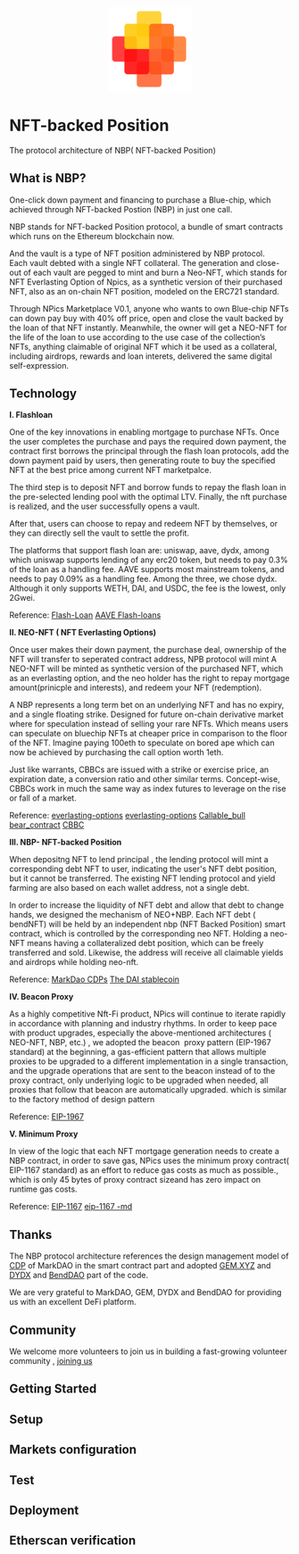 
<div align="center" style="margin-top: 1em; margin-bottom: 3em;">
  <a href="https://npics.xyz"><img alt="NPics logo" src="./npics-transparent.png" alt="npics.xyz" width="150"></a>
</div>


# NFT-backed Position

The protocol architecture of NBP( NFT-backed Position)

## What is NBP?

One-click down payment and financing to purchase a Blue-chip, which achieved through NFT-backed Postion (NBP) in just one call.

NBP stands for NFT-backed Position protocol, a bundle of smart contracts which runs on the Ethereum blockchain now.

And the vault is a type of NFT position administered by NBP protocol. Each vault debted with a single NFT collateral. The generation and close-out of each vault are pegged to mint and burn a Neo-NFT, which stands for NFT Everlasting Option of Npics, as a synthetic version of their purchased NFT, also as an on-chain NFT position, modeled on the ERC721 standard.

Through NPics Marketplace V0.1, anyone who wants to own Blue-chip NFTs can down pay buy with 40% off price, open and close the vault backed by the loan of that NFT instantly. Meanwhile, the owner will get a NEO-NFT for the life of the loan to use according to the use case of the collection’s NFTs, anything claimable of original NFT which it be used as a collateral, including airdrops, rewards and loan interets, delivered the same digital self-expression.

## Technology

**I. Flashloan**

One of the key innovations in enabling mortgage to purchase NFTs. 
Once the user completes the purchase and pays the required down payment,  the contract  first borrows the principal through the flash loan protocols, add the down payment paid by users, then generating route to buy the specified NFT at the best price among current NFT marketpalce.

The third step is to deposit NFT and borrow funds to repay the flash loan in the  pre-selected lending pool with the  optimal LTV. Finally, the nft purchase is realized, and the user successfully opens a vault.

After that, users can choose to repay and redeem NFT by themselves, or they can directly sell the vault to settle the profit.

The platforms that support flash loan are: uniswap, aave, dydx, among which uniswap supports lending of any erc20 token, but needs to pay 0.3% of the loan as a handling fee. AAVE supports most mainstream tokens, and needs to pay 0.09% as a handling fee. Among the three, we chose dydx. Although it only supports WETH, DAI, and USDC, the fee is the lowest, only 2Gwei.

Reference: 
[Flash-Loan](https://github.com/Dapp-Learning-DAO/Dapp-Learning/blob/main/basic/20-flash-loan/readme.md)
[AAVE Flash-loans](https://docs.aave.com/developers/guides/flash-loans)


**II. NEO-NFT ( NFT Everlasting Options)** 

Once user makes their down payment, the purchase deal, ownership of the NFT will transfer to seperated contract address, NPB protocol will mint A NEO-NFT will be minted as synthetic version of the purchased NFT, which as an everlasting option, and the neo holder has the right to repay mortgage amount(prinicple and interests),  and redeem your NFT (redemption).

A NBP represents a long term bet on an underlying NFT and has no expiry, and a single floating strike. Designed for future  on-chain derivative market where for speculation instead of selling your rare NFTs. Which means users can speculate on bluechip NFTs at  cheaper price in comparison to the floor of the NFT. Imagine paying 100eth to speculate on bored ape which can now be achieved by purchasing the call option worth 1eth.

Just like warrants, CBBCs are issued with a strike or exercise price, an expiration date, a conversion ratio and other similar terms. Concept-wise, CBBCs work in much the same way as index futures to leverage on the rise or fall of a market.

Reference: 
[everlasting-options](https://www.paradigm.xyz/2021/05/everlasting-options)
[everlasting-options](https://01exchange.medium.com/01s-everlasting-options-6d918d461a84)
[Callable_bull bear_contract](https://en.wikipedia.org/wiki/Callable_bull/bear_contract)
[CBBC](https://www.hkex.com.hk/Global/Exchange/FAQ/Products/Securities/CBBC?sc_lang=en)


**III. NBP- NFT-backed Position**

When depositng NFT to lend principal , the lending protocol will mint a corresponding debt NFT to user, indicating the user's NFT debt position, but it cannot be transferred. The existing NFT lending protocol and yield farming are also based on each wallet address, not a single debt. 

In order to increase the liquidity of NFT debt and allow that debt to change hands, we designed the mechanism of NEO+NBP. Each NFT debt ( bendNFT) will be held by an independent nbp (NFT Backed Position) smart contract,  which is controlled by the corresponding neo NFT. Holding a neo-NFT means having a collateralized debt position, which can be freely transferred and sold. Likewise, the address will receive all claimable yields and airdrops while holding neo-nft.

Reference:
[MarkDao CDPs](https://makerdao.com/en/whitepaper/sai/#collateralized-debt-position-smart-contracts)
[The DAI stablecoin](https://makerdao.com/en/whitepaper/#the-dai-stablecoin)

**IV. Beacon Proxy**

As a highly competitive Nft-Fi product, NPics will continue to iterate rapidly in accordance with planning and industry rhythms. In order to keep pace with product upgrades, especially the above-mentioned architectures ( NEO-NFT, NBP, etc.) , we adopted the beacon
 proxy pattern (EIP-1967 standard) at the beginning, a gas-efficient pattern that allows multiple proxies to be upgraded to a different implementation in a single transaction, and the upgrade operations that are sent to the beacon instead of to the proxy contract, only underlying logic to be upgraded when needed, all proxies that follow that beacon are automatically upgraded. which is similar to the factory method of design pattern

Reference: [EIP-1967](https://eips.ethereum.org/EIPS/eip-1967)


**V. Minimum Proxy**

In view of the logic that each NFT mortgage generation needs to create a NBP contract, in order to save gas, NPics uses the minimum proxy contract( EIP-1167 standard) as an effort to reduce gas costs as much as possible., which is only 45 bytes of proxy contract sizeand has zero impact on runtime gas costs.

Reference: 
[EIP-1167](https://eips.ethereum.org/EIPS/eip-1167)
[eip-1167 -md](https://github.com/ethereum/EIPs/blob/master/EIPS/eip-1167.md)


## Thanks

The NBP protocol architecture references the design management model of [CDP](https://docs.makerdao.com/smart-contract-modules/proxy-module/cdp-manager-detailed-documentation) of MarkDAO in the smart contract part and adopted [GEM.XYZ](https://www.gem.xyz) and [DYDX](https://github.com/dydxprotocol) and [BendDAO](https://github.com/BendDAO/bend-protocol) part of the code.

We are very grateful to MarkDAO, GEM, DYDX and BendDAO for providing us with an excellent DeFi platform.


## Community

We welcome more volunteers to join us in building a fast-growing volunteer community , [joining us](https://discord.gg/6qb739B9)

## Getting Started


## Setup


## Markets configuration


## Test


## Deployment



## Etherscan verification

